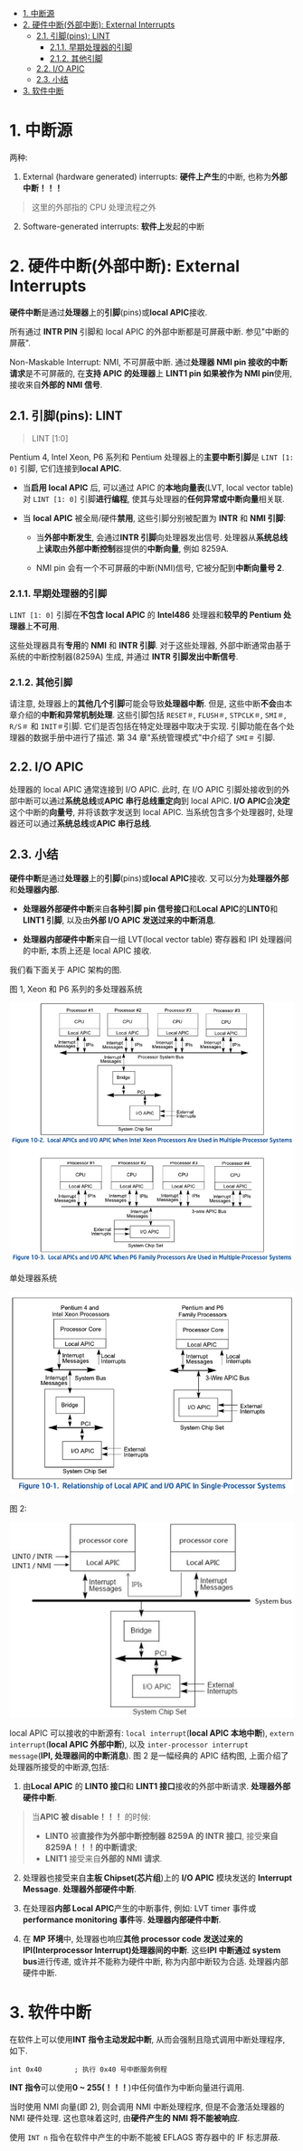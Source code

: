 
<!-- @import "[TOC]" {cmd="toc" depthFrom=1 depthTo=6 orderedList=false} -->

<!-- code_chunk_output -->

- [1. 中断源](#1-中断源)
- [2. 硬件中断(外部中断): External Interrupts](#2-硬件中断外部中断-external-interrupts)
  - [2.1. 引脚(pins): LINT](#21-引脚pins-lint)
    - [2.1.1. 早期处理器的引脚](#211-早期处理器的引脚)
    - [2.1.2. 其他引脚](#212-其他引脚)
  - [2.2. I/O APIC](#22-io-apic)
  - [2.3. 小结](#23-小结)
- [3. 软件中断](#3-软件中断)

<!-- /code_chunk_output -->

# 1. 中断源

两种:

1. External (hardware generated) interrupts: **硬件上产生**的中断, 也称为**外部中断！！！**

> 这里的外部指的 CPU 处理流程之外

2. Software-generated interrupts: **软件上**发起的中断

# 2. 硬件中断(外部中断): External Interrupts

**硬件中断**是通过**处理器**上的**引脚**(pins)或**local APIC**接收.

所有通过 **INTR PIN** 引脚和 local APIC 的外部中断都是可屏蔽中断. 参见"中断的屏蔽".

Non-Maskable Interrupt: NMI, 不可屏蔽中断. 通过**处理器 NMI pin 接收的中断请求**是不可屏蔽的, 在**支持 APIC 的处理器**上 **LINT1 pin 如果被作为 NMI pin**使用, 接收来自**外部的 NMI 信号**.

## 2.1. 引脚(pins): LINT

> LINT [1:0]

Pentium 4, Intel Xeon, P6 系列和 Pentium 处理器上的**主要中断引脚**是 `LINT [1: 0]` 引脚, 它们连接到**local APIC**.

* 当**启用 local APIC** 后, 可以通过 APIC 的**本地向量表**(LVT, local vector table)对 `LINT [1: 0]` 引脚**进行编程**, 使其与处理器的**任何异常或中断向量**相关联.

* 当 **local APIC** 被全局/硬件**禁用**, 这些引脚分别被配置为 **INTR** 和 **NMI 引脚**:

  * 当**外部中断发生**, 会通过**INTR 引脚**向处理器发出信号. 处理器从**系统总线**上**读取**由**外部中断控制**器提供的**中断向量**, 例如 8259A.

  * NMI pin 会有一个不可屏蔽的中断(NMI)信号, 它被分配到**中断向量号 2**.

### 2.1.1. 早期处理器的引脚

`LINT [1: 0]` 引脚在**不包含 local APIC** 的 **Intel486** 处理器和**较早的 Pentium 处理器**上**不可用**.

这些处理器具有**专用**的 **NMI** 和 **INTR 引脚**. 对于这些处理器, 外部中断通常由基于系统的中断控制器(8259A) 生成, 并通过 **INTR 引脚发出中断信号**.

### 2.1.2. 其他引脚

请注意, 处理器上的**其他几个引脚**可能会导致**处理器中断**. 但是, 这些中断**不会**由本章介绍的**中断和异常机制处理**. 这些引脚包括 `RESET＃`, `FLUSH＃`, `STPCLK＃`, `SMI＃`, `R/S＃` 和 `INIT＃`引脚. 它们是否包括在特定处理器中取决于实现. 引脚功能在各个处理器的数据手册中进行了描述. 第 34 章"系统管理模式"中介绍了 `SMI＃` 引脚.

## 2.2. I/O APIC

处理器的 local APIC 通常连接到 I/O APIC. 此时, 在 I/O APIC 引脚处接收到的外部中断可以通过**系统总线**或**APIC 串行总线重定向**到 local APIC. **I/O APIC**会**决定**这个中断的**向量号**, 并将该数字发送到 local APIC. 当系统包含多个处理器时, 处理器还可以通过**系统总线**或**APIC 串行总线**.

## 2.3. 小结

**硬件中断**是通过**处理器**上的**引脚**(pins)或**local APIC**接收. 又可以分为**处理器外部**和**处理器内部**.

* **处理器外部硬件中断**来自**各种引脚 pin 信号接口**和**Local APIC**的**LINT0**和**LINT1 引脚**, 以及由**外部 I/O APIC 发送过来的中断消息**.

* **处理器内部硬件中断**来自一组 LVT(local vector table) 寄存器和 IPI 处理器间的中断, 本质上还是 local APIC 接收.

我们看下面关于 APIC 架构的图.

图 1, Xeon 和 P6 系列的多处理器系统

![2020-11-19-11-41-15.png](./images/2020-11-19-11-41-15.png)

单处理器系统

![2020-11-19-11-43-58.png](./images/2020-11-19-11-43-58.png)

图 2:

![2024-09-13-15-20-15.png](./images/2024-09-13-15-20-15.png)

local APIC 可以接收的中断源有: `local interrupt`(**local APIC 本地中断**), `extern interrupt`(**local APIC 外部中断**), 以及 `inter-processor interrupt message`(**IPI, 处理器间的中断消息**). 图 2 是一幅经典的 APIC 结构图, 上面介绍了处理器所接受的中断源,包括:

1. 由**Local APIC** 的 **LINT0 接口**和 **LINT1 接口**接收的外部中断请求. **处理器外部硬件中断**.

> 当**APIC 被 disable！！！** 的时候:
>
> * **LINT0** 被**直接作为外部中断控制器 8259A 的 INTR 接口**, 接受**来自 8259A！！！的中断请求**;
> * **LNIT1** 接受来自**外部的 NMI 请求**.

2. 处理器也接受来自**主板 Chipset(芯片组**)上的 **I/O APIC** 模块发送的 **Interrupt Message**. **处理器外部硬件中断**.

3. 在处理器**内部 Local APIC**产生的中断事件, 例如: LVT timer 事件或**performance monitoring 事件**等. **处理器内部硬件中断**.

4. 在 **MP 环境**中, 处理器也响应**其他 processor code 发送过来的 IPI(Interprocessor Interrupt)处理器间的中断**. 这些**IPI 中断通过 system bus**进行传递, 或许并不能称为硬件中断, 称为内部中断较为合适. 处理器内部硬件中断.

# 3. 软件中断

在软件上可以使用**INT 指令主动发起中断**, 从而会强制且隐式调用中断处理程序, 如下.

```
int 0x40        ; 执行 0x40 号中断服务例程
```

**INT 指令**可以使用**0 ~ 255(！！！**)中任何值作为中断向量进行调用.

当时使用 NMI 向量(即 2), 则会调用 NMI 中断处理程序, 但是不会激活处理器的 NMI 硬件处理. 这也意味着这时, 由**硬件产生的 NMI 将不能被响应**.

使用 `INT n` 指令在软件中产生的中断不能被 EFLAGS 寄存器中的 IF 标志屏蔽.
